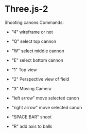 # Three.js-2
Shooting canons
Commands:

- "4" wireframe or not

- "Q" select top cannon

- "W" select middle cannon

- "E" select bottom cannon

- "1" Top view

- "2" Perspective view of field

- "3" Moving Camera

- "left arrow" move selected canon

- "right arrow" move selected canon

- "SPACE BAR" shoot

- "R" add axis to balls 
